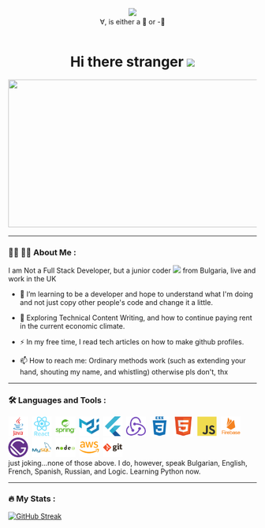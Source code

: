 <div id="header" align="center">
  <img src="https://media.giphy.com/media/gjrYDwbjnK8x36xZIO/giphy.gif" width="250"/>
<div id="header" align="center"> ∀, is either a 🦆 or -🦆 
</div>
<div  align="center">
<img src="https://komarev.com/ghpvc/?username=stoilstark&style=flat-square&color=blue" alt=""/>
<h1>
 Hi there stranger
  <img src="https://media.giphy.com/media/hvRJCLFzcasrR4ia7z/giphy.gif" width="30px"/>
</h1>
  <img src="https://media.giphy.com/media/LcfBYS8BKhCvK/giphy.gif" width="600" height="300"/>
 
  ---
  <div align="left">

### 🏳️‍🌈 🚶‍♂️ About Me :
    
  I am Not a Full Stack Developer, but a junior coder <img src="https://media.giphy.com/media/WUlplcMpOCEmTGBtBW/giphy.gif" width="30"> from Bulgaria, live and work in the UK
 - :telescope: I’m learning to be a developer and hope to understand what I'm doing and not just copy other people's code and change it a little.

- :seedling: Exploring Technical Content Writing, and how to continue paying rent in the current economic climate.

- :zap: In my free time, I read tech articles on how to make github profiles.

- :mailbox: How to reach me: Ordinary methods work (such as extending your hand, shouting my name, and whistling) otherwise pls don't, thx
- ---

### :hammer_and_wrench: Languages and Tools : 
<div>
  <img src="https://github.com/devicons/devicon/blob/master/icons/java/java-original-wordmark.svg" title="Java" alt="Java" width="40" height="40"/>&nbsp;
  <img src="https://github.com/devicons/devicon/blob/master/icons/react/react-original-wordmark.svg" title="React" alt="React" width="40" height="40"/>&nbsp;
  <img src="https://github.com/devicons/devicon/blob/master/icons/spring/spring-original-wordmark.svg" title="Spring" alt="Spring" width="40" height="40"/>&nbsp;
  <img src="https://github.com/devicons/devicon/blob/master/icons/materialui/materialui-original.svg" title="Material UI" alt="Material UI" width="40" height="40"/>&nbsp;
  <img src="https://github.com/devicons/devicon/blob/master/icons/flutter/flutter-original.svg" title="Flutter" alt="Flutter" width="40" height="40"/>&nbsp;
  <img src="https://github.com/devicons/devicon/blob/master/icons/redux/redux-original.svg" title="Redux" alt="Redux " width="40" height="40"/>&nbsp;
  <img src="https://github.com/devicons/devicon/blob/master/icons/css3/css3-plain-wordmark.svg"  title="CSS3" alt="CSS" width="40" height="40"/>&nbsp;
  <img src="https://github.com/devicons/devicon/blob/master/icons/html5/html5-original.svg" title="HTML5" alt="HTML" width="40" height="40"/>&nbsp;
  <img src="https://github.com/devicons/devicon/blob/master/icons/javascript/javascript-original.svg" title="JavaScript" alt="JavaScript" width="40" height="40"/>&nbsp;
  <img src="https://github.com/devicons/devicon/blob/master/icons/firebase/firebase-plain-wordmark.svg" title="Firebase" alt="Firebase" width="40" height="40"/>&nbsp;
  <img src="https://github.com/devicons/devicon/blob/master/icons/gatsby/gatsby-original.svg" title="Gatsby"  alt="Gatsby" width="40" height="40"/>&nbsp;
  <img src="https://github.com/devicons/devicon/blob/master/icons/mysql/mysql-original-wordmark.svg" title="MySQL"  alt="MySQL" width="40" height="40"/>&nbsp;
  <img src="https://github.com/devicons/devicon/blob/master/icons/nodejs/nodejs-original-wordmark.svg" title="NodeJS" alt="NodeJS" width="40" height="40"/>&nbsp;
  <img src="https://github.com/devicons/devicon/blob/master/icons/amazonwebservices/amazonwebservices-plain-wordmark.svg" title="AWS" alt="AWS" width="40" height="40"/>&nbsp;
  <img src="https://github.com/devicons/devicon/blob/master/icons/git/git-original-wordmark.svg" title="Git" **alt="Git" width="40" height="40"/>
</div>
just joking...none of those above. I do, however, speak Bulgarian, English, French, Spanish, Russian, and Logic. Learning Python now.

---
### :fire: My Stats : 
[![GitHub Streak](http://github-readme-streak-stats.herokuapp.com?user=stoilstark&theme=dark&date_format=j%2Fn%5B%2FY%5D&background=090202)](https://git.io/streak-stats)
  </div>
